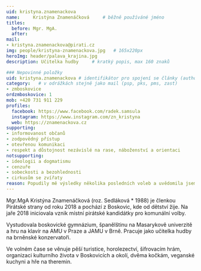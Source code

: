 ```yaml
---
uid: kristyna.znamenackova
name:     Kristýna Znamenáčková  	# běžně používáné jméno
titles:
  before: Mgr. MgA. 
  after:
mail:
- kristyna.znamenackova@pirati.cz
img: people/kristyna-znamenackova.jpg   # 165x220px
heroImg: header/palava_krajina.jpg
description: Učitelka hudby 	# kratký popis, max 160 znaků

### Nepovinné položky
uid: kristyna.znamenackova # identifikátor pro spojení se články (authorId)
category: 	# v odrážkách stejně jako mail (psp, pks, pms, zast)
- zmboskovice
ordzmboskovice: 1
mob: +420 731 911 229
profiles:
  facebook: https://www.facebook.com/radek.samsula
  instagram: https://www.instagram.com/zn_kristyna
  web: https://znamenackova.cz
supporting:
- informovanost občanů
- zodpovědný přístup
- otevřenou komunikaci
- respekt a důstojnost nezávislé na rase, náboženství a orientaci
notsupporting:
- ideologii a dogmatismu
- cenzuře
- sobeckosti a bezohlednosti
- cirkusům se zvířaty
reason: Popudily mě výsledky několika posledních voleb a uvědomila jsem si, že sedět se založenýma rukama v klíně (na klávesnici) a naříkat je přesně to, co nechci dělat. Pirátská strana pro mě představuje mladou perspektivní stranu bez temné minulosti, která staví na principech uplatnitelných nejen na celostátní, ale i komunální úrovni.  
---
```


Mgr.MgA Kristýna Znamenáčková (roz. Sedláková * 1988) je členkou Pirátské strany od roku 2018 a  pochází z Boskovic, kde od dětství žije. Na jaře 2018 iniciovala vznik místní pirátské kandidátky pro komunální volby.

Vystudovala boskovické gymnázium, španělštinu na Masarykově univerzitě a hru na klavír na AMU v Praze a JAMU v Brně. Pracuje jako učitelka hudby na brněnské konzervatoři.

Ve volném čase se věnuje pěší turistice, horolezectví, šifrovacím hrám, organizaci kulturního života v Boskovicích a okolí, dvěma kočkám, veganské kuchyni a hře na theremin.

